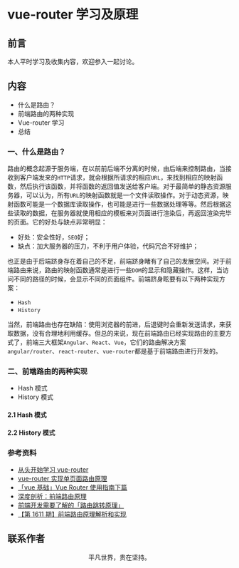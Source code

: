 # vue-router 学习及原理

## 前言

本人平时学习及收集内容，欢迎参入一起讨论。

## 内容

- 什么是路由？
- 前端路由的两种实现
- Vue-router 学习
- 总结

### 一、什么是路由？

路由的概念起源于服务端，在以前前后端不分离的时候，由后端来控制路由，当接收到客户端发来的`HTTP`请求，就会根据所请求的相应`URL`，来找到相应的映射函数，然后执行该函数，并将函数的返回值发送给客户端。对于最简单的静态资源服务器，可以认为，所有`URL`的映射函数就是一个文件读取操作。对于动态资源，映射函数可能是一个数据库读取操作，也可能是进行一些数据处理等等。然后根据这些读取的数据，在服务器就使用相应的模板来对页面进行渲染后，再返回渲染完毕的页面。它的好处与缺点非常明显：

- 好处：安全性好，`SEO`好；
- 缺点：加大服务器的压力，不利于用户体验，代码冗合不好维护；

也正是由于后端跻身存在着自己的不足，前端跻身睹有了自己的发展空间。对于前端路由来说，路由的映射函数通常是进行一些`DOM`的显示和隐藏操作。这样，当访问不同的路径的时候，会显示不同的页面组件。前端跻身眩要有以下两种实现方案：

- `Hash`
- `History`

当然，前端路由也存在缺陷：使用浏览器的前进，后退键时会重新发送请求，来获取数据，没有合理地利用缓存。但总的来说，现在前端路由已经实现路由的主要方式了，前端三大框架`Angular`、`React`、`Vue`，它们的路由解决方案`angular/router`、`react-router`、`vue-router`都是基于前端路由进行开发的。

### 二、前端路由的两种实现

- Hash 模式
- History 模式

#### 2.1 Hash 模式

#### 2.2 History 模式

### 参考资料

- [从头开始学习 vue-router](https://github.com/ljianshu/Blog/issues/39)
- [vue-router 实现单页面路由原理](https://zhang122622623.github.io/2018/03/14/vue-router%E5%AE%9E%E7%8E%B0%E5%8D%95%E9%A1%B5%E9%9D%A2%E8%B7%AF%E7%94%B1%E5%8E%9F%E7%90%86/)
- [「vue 基础」Vue Router 使用指南下篇](https://mp.weixin.qq.com/s/wiuIwybeSEUjxw-WN_Fm6A)
- [深度剖析：前端路由原理](https://juejin.im/post/5d469f1e5188254e1c49ae78)
- [前端开发需要了解的「路由跳转原理」](https://mp.weixin.qq.com/s/2RXM0c22e30mZbtrPNzrYw)
- [【第 1611 期】前端路由原理解析和实现](https://mp.weixin.qq.com/s/XV7tGdB6bDbZT4h5H8Y3yw)

## 联系作者

<div align="center">
    <p>
        平凡世界，贵在坚持。
    </p>
    <img :src="$withBase('/about/contact.png')" />
</div>
